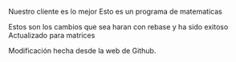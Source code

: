 Nuestro cliente es lo mejor
Esto es un programa de matematicas

Estos son los cambios que sea haran con rebase y ha sido exitoso
Actualizado para matrices


Modificación hecha desde la web de Github.
